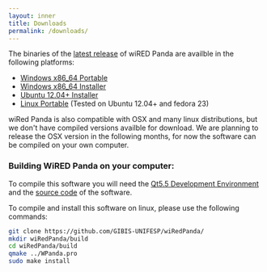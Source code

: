 ```yaml
---
layout: inner
title: Downloads
permalink: /downloads/
---
```

The binaries of the [latest release](https://github.com/GIBIS-UNIFESP/wiRedPanda/releases/tag/v1.9-beta) of wiRED Panda are availble in the following platforms:

- [Windows x86_64 Portable](https://github.com/GIBIS-UNIFESP/wiRedPanda/releases/download/v1.9-beta/WiredPanda_1_9_Windows_Portable_x86_64.zip)
- [Windows x86_64 Installer](https://github.com/GIBIS-UNIFESP/wiRedPanda/releases/download/v1.9-beta/WiredPanda_1_9_Windows_Installer_x86_64.exe)
- [Ubuntu 12.04+ Installer](https://github.com/GIBIS-UNIFESP/wiRedPanda/releases/download/v1.9-beta/WiredPanda_1_9_Ubuntu_Installer_x64.deb)
- [Linux Portable](https://github.com/GIBIS-UNIFESP/wiRedPanda/releases/download/v1.9-beta/WiredPanda_1_9_Linux_Portable_x64.tar.gz) (Tested on Ubuntu 12.04+ and fedora 23)

wiRed Panda is also compatible with OSX and many linux distributions, but we don't have compiled versions availble for download. We are planning to release the OSX version in the following months, for now the software can be compiled on your own computer. 

### Building WiRED Panda on your computer:
 To compile this software you will need the [Qt5.5 Development Environment ](http://www.qt.io/download-open-source/) and the [source code](https://github.com/GIBIS-UNIFESP/wiRedPanda/archive/v1.9-beta.tar.gz) of the software.
 
 To compile and install this software on linux, please use the following commands:


```sh
git clone https://github.com/GIBIS-UNIFESP/wiRedPanda/
mkdir wiRedPanda/build
cd wiRedPanda/build
qmake ../WPanda.pro
sudo make install
```
